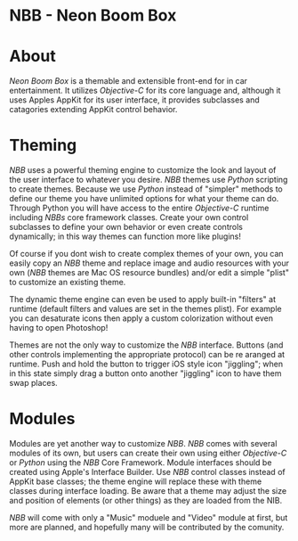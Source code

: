 NBB - Neon Boom Box
===

# About

_Neon Boom Box_ is a themable and extensible front-end for in car entertainment. It utilizes _Objective-C_ for its core language and, although it uses Apples AppKit for its user interface, it provides subclasses and catagories extending AppKit control behavior.

# Theming

_NBB_ uses a powerful theming engine to customize the look and layout of the user interface to whatever you desire. _NBB_ themes use _Python_ scripting to create themes. Because we use _Python_ instead of "simpler" methods to define our theme you have unlimited options for what your theme can do. Through Python you will have access to the entire _Objective-C_ runtime including _NBBs_ core framework classes. Create your own control subclasses to define your own behavior or even create controls dynamically; in this way themes can function more like plugins!

Of course if you dont wish to create complex themes of your own, you can easily copy an _NBB_ theme and replace image and audio resources with your own (_NBB_ themes are Mac OS resource bundles) and/or edit a simple "plist" to customize an existing theme.

The dynamic theme engine can even be used to apply built-in "filters" at runtime (default filters and values are set in the themes plist). For example you can desaturate icons then apply a custom colorization without even having to open Photoshop!

Themes are not the only way to customize the _NBB_ interface. Buttons (and other controls implementing the appropriate protocol) can be re aranged at runtime. Push and hold the button to trigger iOS style icon "jiggling"; when in this state simply drag a button onto another "jiggling" icon to have them swap places.

# Modules

Modules are yet another way to customize _NBB_. _NBB_ comes with several modules of its own, but users can create their own using either _Objective-C_ or _Python_ using the _NBB_ Core Framework. Module interfaces should be created using Apple's Interface Builder. Use _NBB_ control classes instead of AppKit base classes; the theme engine will replace these with theme classes during interface loading. Be aware that a theme may adjust the size and position of elements (or other things) as they are loaded from the NIB.

_NBB_ will come with only a "Music" moduele and "Video" module at first, but more are planned, and hopefully many will be contributed by the comunity.
